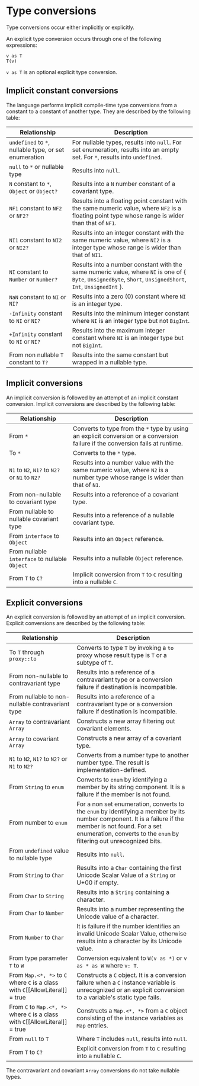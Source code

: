 # Type conversions

Type conversions occur either implicitly or explicitly.

An explicit type conversion occurs through one of the following expressions:

```
v as T
T(v)
```

`v as T` is an optional explicit type conversion.

## Implicit constant conversions

The language performs implicit compile-time type conversions from a constant to a constant of another type. They are described by the following table:

| Relationship | Description |
| ------------ | ----------- |
| `undefined` to `*`, nullable type, or set enumeration | For nullable types, results into `null`. For set enumeration, results into an empty set. For `*`, results into `undefined`. |
| `null` to `*` or nullable type | Results into `null`. |
| `N` constant to `*`, `Object` or `Object?` | Results into a `N` number constant of a covariant type. |
| `NF1` constant to `NF2` or `NF2?` | Results into a floating point constant with the same numeric value, where `NF2` is a floating point type whose range is wider than that of `NF1`. |
| `NI1` constant to `NI2` or `NI2?` | Results into an integer constant with the same numeric value, where `NI2` is a integer type whose range is wider than that of `NI1`. |
| `NI` constant to `Number` or `Number?` | Results into a number constant with the same numeric value, where `NI` is one of \{ `Byte`, `UnsignedByte`, `Short`, `UnsignedShort`, `Int`, `UnsignedInt` \}. |
| `NaN` constant to `NI` or `NI?` | Results into a zero (0) constant where `NI` is an integer type. |
| `-Infinity` constant to `NI` or `NI?` | Results into the minimum integer constant where `NI` is an integer type but not `BigInt`. |
| `+Infinity` constant to `NI` or `NI?` | Results into the maximum integer constant where `NI` is an integer type but not `BigInt`. |
| From non nullable `T` constant to `T?` | Results into the same constant but wrapped in a nullable type. |

## Implicit conversions

An implicit conversion is followed by an attempt of an implicit constant conversion. Implicit conversions are described by the following table:

| Relationship | Description |
| ------------ | ----------- |
| From `*` | Converts to type from the `*` type by using an explicit conversion or a conversion failure if the conversion fails at runtime. |
| To `*` | Converts to the `*` type. |
| `N1` to `N2`, `N1?` to `N2?` or `N1` to `N2?` | Results into a number value with the same numeric value, where `N2` is a number type whose range is wider than that of `N1`. |
| From non-nullable to covariant type | Results into a reference of a covariant type. |
| From nullable to nullable covariant type | Results into a reference of a nullable covariant type. |
| From `ìnterface` to `Object` | Results into an `Object` reference. |
| From nullable `ìnterface` to nullable `Object` | Results into a nullable `Object` reference. |
| From `T` to `C?` | Implicit conversion from `T` to `C` resulting into a nullable `C`. |

## Explicit conversions

An explicit conversion is followed by an attempt of an implicit conversion. Explicit conversions are described by the following table:

| Relationship | Description |
| ------------ | ----------- |
| To `T` through `proxy::to` | Converts to type `T` by invoking a `to` proxy whose result type is `T` or a subtype of `T`. |
| From non-nullable to contravariant type | Results into a reference of a contravariant type or a conversion failure if destination is incompatible. |
| From nullable to non-nullable contravariant type | Results into a reference of a contravariant type or a conversion failure if destination is incompatible. |
| `Array` to contravariant `Array` | Constructs a new array filtering out covariant elements. |
| `Array` to covariant `Array` | Constructs a new array of a covariant type. |
| `N1` to `N2`, `N1?` to `N2?` or `N1` to `N2?` | Converts from a number type to another number type. The result is implementation-defined. |
| From `String` to `enum` | Converts to `enum` by identifying a member by its string component. It is a failure if the member is not found. |
| From number to `enum` | For a non set enumeration, converts to the `enum` by identifying a member by its number component. It is a failure if the member is not found. For a set enumeration, converts to the `enum` by filtering out unrecognized bits. |
| From `undefined` value to nullable type | Results into `null`. |
| From `String` to `Char` | Results into a `Char` containing the first Unicode Scalar Value of a `String` or U+00 if empty. |
| From `Char` to `String` | Results into a `String` containing a character. |
| From `Char` to `Number` | Results into a number representing the Unicode value of a character. |
| From `Number` to `Char` | It is failure if the number identifies an invalid Unicode Scalar Value, otherwise results into a character by its Unicode value. |
| From type parameter `T` to `W` | Conversion equivalent to `W(v as *)` or `v as * as W` where `v: T`. |
| From `Map.<*, *>` to `C` where `C` is a class with `C`\[\[AllowLiteral\]\] = true | Constructs a `C` object. It is a conversion failure when a `C` instance variable is unrecognized or an explicit conversion to a variable's static type fails. |
| From `C` to `Map.<*, *>` where `C` is a class with `C`\[\[AllowLiteral\]\] = true | Constructs a `Map.<*, *>` from a `C` object consisting of the instance variables as `Map` entries. |
| From `null` to `T` | Where `T` includes `null`, results into `null`.  |
| From `T` to `C?` | Explicit conversion from `T` to `C` resulting into a nullable `C`. |

The contravariant and covariant `Array` conversions do not take nullable types.